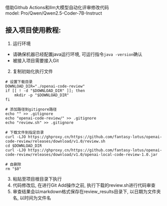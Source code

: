借助Github Actions和llm大模型自动化评审修改代码  
model: Pro/Qwen/Qwen2.5-Coder-7B-Instruct

## 接入项目使用教程:
1. 运行环境
- 请确保机器已经配置java运行环境, 可运行指令`java -version`确认
- 被接入项目需要接入Git
2. 复制初始化执行文件
```shell
# 设置下载目录
DOWNLOAD_DIR="./openai-code-review"
if [[ ! -d "$DOWNLOAD_DIR" ]]; then
    mkdir -p "$DOWNLOAD_DIR"
fi

# 添加路径到gitignore路径
echo "" >> .gitignore
echo "openai-code-review/" >> .gitignore
echo "review.sh" >> .gitignore

# 下载文件到指定目录
curl -LJO https://ghproxy.cn/https://github.com/fantasy-lotus/openai-code-review/releases/download/v1.0/review.sh
cd $DOWNLOAD_DIR
curl -LJO https://ghproxy.cn/https://github.com/fantasy-lotus/openai-code-review/releases/download/v1.0/openai-local-code-review-1.0.jar

# 自删除
rm "$0"
```
3. 粘贴至项目根目录下执行
4. 代码修改后, 在进行Git Add操作之前, 执行下载的review.sh进行代码审查
5. 审查结果会以markdown格式保存在review_results目录下, 以日期为文件夹名, 以时间为文件名
